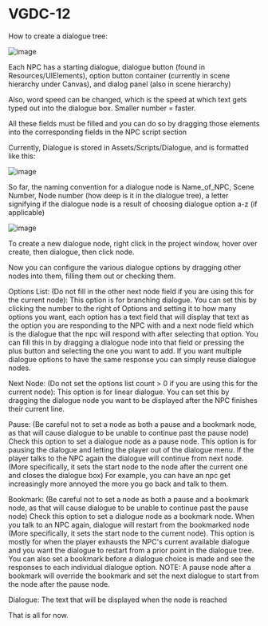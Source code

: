 # VGDC-12

How to create a dialogue tree:

![image](https://github.com/user-attachments/assets/0f540ded-535a-40c9-aadc-bee143c63c6c)

Each NPC has a starting dialogue, dialogue button (found in Resources/UIElements), option button container (currently in scene hierarchy under Canvas), and dialog panel (also in scene hierarchy)

Also, word speed can be changed, which is the speed at which text gets typed out into the dialogue box. Smaller number = faster.

All these fields must be filled and you can do so by dragging those elements into the corresponding fields in the NPC script section

Currently, Dialogue is stored in Assets/Scripts/Dialogue, and is formatted like this:

![image](https://github.com/user-attachments/assets/36e94b17-0e9d-4e2e-981d-8f9f68447cc3)

So far, the naming convention for a dialogue node is Name_of_NPC, Scene Number, Node number (how deep is it in the dialogue tree), a letter signifying if the dialogue node is a result of choosing dialogue option a-z (if applicable)

![image](https://github.com/user-attachments/assets/2a2855c2-17da-471e-aac3-68ad0e571d8c)

To create a new dialogue node, right click in the project window, hover over create, then dialogue, then click node.

Now you can configure the various dialogue options by dragging other nodes into them, filling them out or checking them.

Options List: (Do not fill in the other next node field if you are using this for the current node): 
This option is for branching dialogue. You can set this by clicking the number to the right of Options and setting it to how many options you want, each option has a text field that will display that text as the option you are responding to the NPC with and a next node field which is the dialogue that the npc will respond with after selecting that option. You can fill this in by dragging a dialogue node into that field or pressing the plus button and selecting the one you want to add. If you want multiple dialogue options to have the same response you can simply reuse dialogue nodes.

Next Node: (Do not set the options list count > 0 if you are using this for the current node):
This option is for linear dialogue. You can set this by dragging the dialogue node you want to be displayed after the NPC finishes their current line.

Pause: (Be careful not to set a node as both a pause and a bookmark node, as that will cause dialogue to be unable to continue past the pause node)
Check this option to set a dialogue node as a pause node. This option is for pausing the dialogue and letting the player out of the dialogue menu. If the player talks to the NPC again the dialogue will continue from next node. (More specifically, it sets the start node to the node after the current one and closes the dialogue box) For example, you can have an npc get increasingly more annoyed the more you go back and talk to them. 

Bookmark: (Be careful not to set a node as both a pause and a bookmark node, as that will cause dialogue to be unable to continue past the pause node)
Check this option to set a dialogue node as a bookmark node. When you talk to an NPC again, dialogue will restart from the bookmarked node (More specifically, it sets the start node to the current node). This option is mostly for when the player exhausts the NPC's current available dialogue and you want the dialogue to restart from a prior point in the dialogue tree. You can also set a bookmark before a dialogue choice is made and see the responses to each individual dialogue option. NOTE: A pause node after a bookmark will override the bookmark and set the next dialogue to start from the node after the pause node.

Dialogue: The text that will be displayed when the node is reached

That is all for now.
